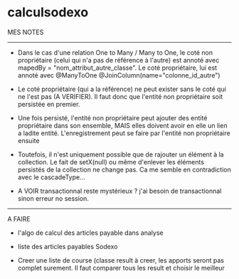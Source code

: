 # calculsodexo

MES NOTES

----------------------------------------------------------------------------------------------------

- Dans le cas d'une relation One to Many / Many to One, le coté non propriétaire (celui qui n'a pas de référence à l'autre) est annoté avec 
mapedBy = "nom_attribut_autre_classe". Le coté propriétaire, lui est annoté avec @ManyToOne @JoinColumn(name="colonne_id_autre")

- Le coté propriétaire (qui a la référence) ne peut exister sans le coté qui ne l'est pas (A VERIFIER). Il faut donc que l'entité non propriétaire soit persistée en 
premier. 

- Une fois persisté, l'entité non propriétaire peut ajouter des entité propriétaire dans son ensemble, MAIS elles doivent avoir en elle un lien a ladite entité. L'enregistrement peut se faire par l'entité non propriétaire ensuite

- Toutefois, il n'est uniquement possible que de rajouter un élément à la collection. Le fait de setX(null) ou même d'enlever les éléments persistés de la collection ne change pas. Ca me semble en contradiction avec le cascadeType...

- A VOIR transactionnal reste mystérieux ? j'ai besoin de transactionnal sinon erreur no session. 

----------------------------------------------------------------------------------------------------

A FAIRE 

- l'algo de calcul des articles payable dans analyse 

- liste des articles payables Sodexo

- Creer une liste de course (classe result à creer, les apports seront pas complet surement. Il faut comparer tous les result et choisir le meilleur